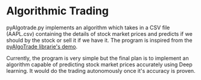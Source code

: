 # Algorithmic Trading

pyAlgotrade.py implements an algorithm which takes in a CSV file (AAPL.csv) containing the details of stock market prices and predicts if we should by the stock or sell it if we have it. The program is inspired from the [pyAlgoTrade librarie's demo](http://gbeced.github.io/pyalgotrade/docs/v0.20/html/tutorial.html). 

Currently, the program is very simple but the final plan is to implement an algorithm capable of predicting stock market prices accurately using Deep learning. It would do the trading autonomously once it's accuracy is proven. 